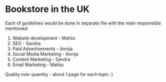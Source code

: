 # Bookstore in the UK
Each of guidelines would be done in separate file with the main responsible mentioned:
1. Website development - Matīss
2. SEO - Sandra
3. Paid Advertisements - Annija
4. Social Media Marketing - Annija
5. Content Marketing - Sandra
6. Email Marketing - Matīss

Quality over quantity - about 1 page for each topic :)

